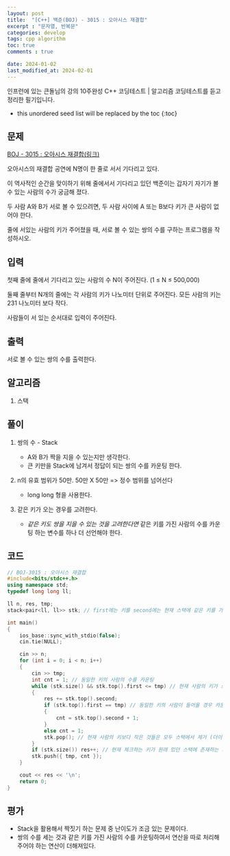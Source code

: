 ```yaml
---
layout: post
title:  "[C++] 백준(BOJ) - 3015 : 오아시스 재결합"
excerpt : "문자열, 반복문"
categories: develop
tags: cpp algorithm
toc: true
comments : true

date: 2024-01-02
last_modified_at: 2024-02-01
---
```

> <span style="font-size: 80%">
인프런에 있는 큰돌님의 강의 10주완성 C++ 코딩테스트 | 알고리즘 코딩테스트를 듣고 정리한 필기입니다.</span>

<!--more-->

* this unordered seed list will be replaced by the toc
{:toc}

## 문제 

[BOJ - 3015 : 오아시스 재결합(링크)](https://www.acmicpc.net/problem/3015)  

오아시스의 재결합 공연에 N명이 한 줄로 서서 기다리고 있다.  

이 역사적인 순간을 맞이하기 위해 줄에서서 기다리고 있던 백준이는 갑자기 자기가 볼 수 있는 사람의 수가 궁금해 졌다.  

두 사람 A와 B가 서로 볼 수 있으려면, 두 사람 사이에 A 또는 B보다 키가 큰 사람이 없어야 한다.  

줄에 서있는 사람의 키가 주어졌을 때, 서로 볼 수 있는 쌍의 수를 구하는 프로그램을 작성하시오.  

## 입력
첫째 줄에 줄에서 기다리고 있는 사람의 수 N이 주어진다. (1 ≤ N ≤ 500,000)

둘째 줄부터 N개의 줄에는 각 사람의 키가 나노미터 단위로 주어진다. 모든 사람의 키는 231 나노미터 보다 작다.

사람들이 서 있는 순서대로 입력이 주어진다.

## 출력
서로 볼 수 있는 쌍의 수를 출력한다.

## 알고리즘
  1. 스택

## 풀이
  1. 쌍의 수 - Stack
      - A와 B가 짝을 지을 수 있는지만 생각한다.
	  - 큰 키만을 Stack에 남겨서 정답이 되는 쌍의 수를 카운팅 한다.

  2. n의 유효 범위가 50만. 50만 X 50만 => 정수 범위를 넘어선다
      - long long 형을 사용한다.

  3. 같은 키가 오는 경우를 고려한다.
      - *같은 키도 쌍을 지을 수 있는 것을 고려한다면* 같은 키를 가진 사람의 수를 카운팅 하는 변수를 하나 더 선언해야 한다.

## 코드
```cpp
// BOJ-3015 : 오아시스 재결합
#include<bits/stdc++.h>
using namespace std;
typedef long long ll;

ll n, res, tmp;
stack<pair<ll, ll>> stk; // first에는 키를 second에는 현재 스택에 같은 키를 가진 사람의 수를 기록

int main()
{
	ios_base::sync_with_stdio(false);
	cin.tie(NULL);

	cin >> n;
	for (int i = 0; i < n; i++)
	{
		cin >> tmp;
		int cnt = 1; // 동일한 키의 사람의 수를 카운팅
		while (stk.size() && stk.top().first <= tmp) // 현재 사람의 키가 스택의 top보다 크다 (오름차순 체크)
		{
			res += stk.top().second;
			if (stk.top().first == tmp) // 동일한 키의 사람이 들어올 경우 카운트를 하나씩 증가시켜 저장
			{
				cnt = stk.top().second + 1;
			}
			else cnt = 1;
			stk.pop(); // 현재 사람의 키보다 작은 것들은 모두 스택에서 제거 (더이상 스택에 담겨있을 이유가 없다)
		}
		if (stk.size()) res++; // 현재 체크하는 키가 원래 있던 스택에 존재하는 키보다 작은 경우 (내림차순 체크)
		stk.push({ tmp, cnt });
	}

	cout << res << '\n';
	return 0;
}
```

## 평가  
* Stack을 활용해서 짝짓기 하는 문제 중 난이도가 조금 있는 문제이다.
* 쌍의 수를 세는 것과 같은 키를 가진 사람의 수를 카운팅하여서 연산을 따로 처리해주어야 하는 연산이 더해져있다.